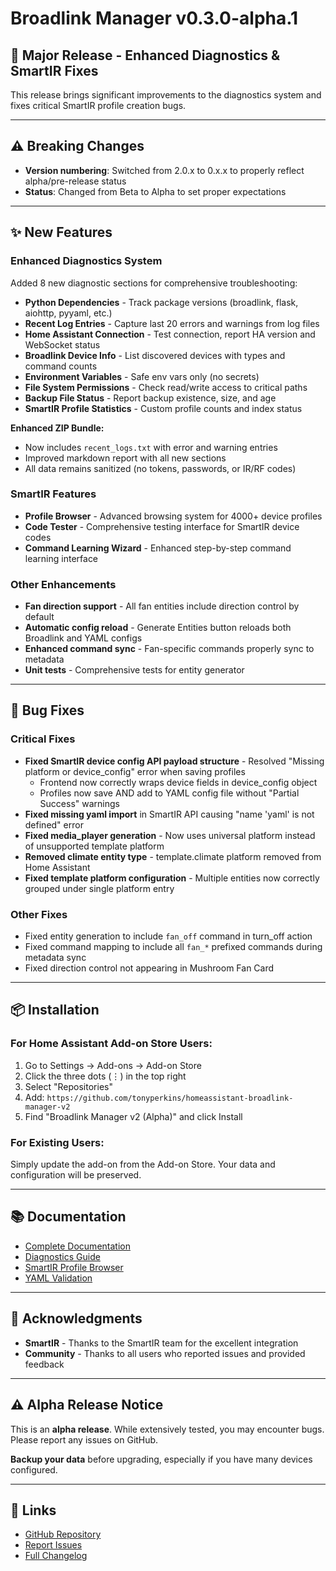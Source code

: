 # Broadlink Manager v0.3.0-alpha.1

## 🎉 Major Release - Enhanced Diagnostics & SmartIR Fixes

This release brings significant improvements to the diagnostics system and fixes critical SmartIR profile creation bugs.

---

## ⚠️ Breaking Changes

- **Version numbering**: Switched from 2.0.x to 0.x.x to properly reflect alpha/pre-release status
- **Status**: Changed from Beta to Alpha to set proper expectations

---

## ✨ New Features

### Enhanced Diagnostics System
Added 8 new diagnostic sections for comprehensive troubleshooting:

- **Python Dependencies** - Track package versions (broadlink, flask, aiohttp, pyyaml, etc.)
- **Recent Log Entries** - Capture last 20 errors and warnings from log files
- **Home Assistant Connection** - Test connection, report HA version and WebSocket status
- **Broadlink Device Info** - List discovered devices with types and command counts
- **Environment Variables** - Safe env vars only (no secrets)
- **File System Permissions** - Check read/write access to critical paths
- **Backup File Status** - Report backup existence, size, and age
- **SmartIR Profile Statistics** - Custom profile counts and index status

**Enhanced ZIP Bundle:**
- Now includes `recent_logs.txt` with error and warning entries
- Improved markdown report with all new sections
- All data remains sanitized (no tokens, passwords, or IR/RF codes)

### SmartIR Features
- **Profile Browser** - Advanced browsing system for 4000+ device profiles
- **Code Tester** - Comprehensive testing interface for SmartIR device codes
- **Command Learning Wizard** - Enhanced step-by-step command learning interface

### Other Enhancements
- **Fan direction support** - All fan entities include direction control by default
- **Automatic config reload** - Generate Entities button reloads both Broadlink and YAML configs
- **Enhanced command sync** - Fan-specific commands properly sync to metadata
- **Unit tests** - Comprehensive tests for entity generator

---

## 🐛 Bug Fixes

### Critical Fixes
- **Fixed SmartIR device config API payload structure** - Resolved "Missing platform or device_config" error when saving profiles
  - Frontend now correctly wraps device fields in device_config object
  - Profiles now save AND add to YAML config file without "Partial Success" warnings
- **Fixed missing yaml import** in SmartIR API causing "name 'yaml' is not defined" error
- **Fixed media_player generation** - Now uses universal platform instead of unsupported template platform
- **Removed climate entity type** - template.climate platform removed from Home Assistant
- **Fixed template platform configuration** - Multiple entities now correctly grouped under single platform entry

### Other Fixes
- Fixed entity generation to include `fan_off` command in turn_off action
- Fixed command mapping to include all `fan_*` prefixed commands during metadata sync
- Fixed direction control not appearing in Mushroom Fan Card

---

## 📦 Installation

### For Home Assistant Add-on Store Users:
1. Go to Settings → Add-ons → Add-on Store
2. Click the three dots (⋮) in the top right
3. Select "Repositories"
4. Add: `https://github.com/tonyperkins/homeassistant-broadlink-manager-v2`
5. Find "Broadlink Manager v2 (Alpha)" and click Install

### For Existing Users:
Simply update the add-on from the Add-on Store. Your data and configuration will be preserved.

---

## 📚 Documentation

- [Complete Documentation](https://github.com/tonyperkins/homeassistant-broadlink-manager-v2/tree/main/docs)
- [Diagnostics Guide](https://github.com/tonyperkins/homeassistant-broadlink-manager-v2/blob/main/docs/DIAGNOSTICS_ENHANCEMENTS.md)
- [SmartIR Profile Browser](https://github.com/tonyperkins/homeassistant-broadlink-manager-v2/blob/main/docs/SMARTIR_PROFILE_BROWSER.md)
- [YAML Validation](https://github.com/tonyperkins/homeassistant-broadlink-manager-v2/blob/main/docs/YAML_VALIDATION.md)

---

## 🙏 Acknowledgments

- **SmartIR** - Thanks to the SmartIR team for the excellent integration
- **Community** - Thanks to all users who reported issues and provided feedback

---

## ⚠️ Alpha Release Notice

This is an **alpha release**. While extensively tested, you may encounter bugs. Please report any issues on GitHub.

**Backup your data** before upgrading, especially if you have many devices configured.

---

## 🔗 Links

- [GitHub Repository](https://github.com/tonyperkins/homeassistant-broadlink-manager-v2)
- [Report Issues](https://github.com/tonyperkins/homeassistant-broadlink-manager-v2/issues)
- [Full Changelog](https://github.com/tonyperkins/homeassistant-broadlink-manager-v2/blob/main/CHANGELOG.md)
